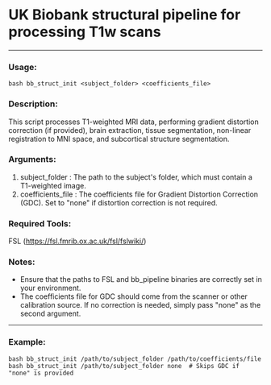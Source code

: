 # UK Biobank structural pipeline for processing T1w scans
---
### Usage: 
```
bash bb_struct_init <subject_folder> <coefficients_file>
```

### Description:
This script processes T1-weighted MRI data, performing gradient distortion correction (if provided), brain extraction, tissue segmentation, non-linear registration to MNI space, and subcortical structure segmentation.

### Arguments:
1) subject_folder        : The path to the subject's folder, which must contain a T1-weighted image.
2) coefficients_file     : The coefficients file for Gradient Distortion Correction (GDC). Set to "none" if distortion correction is not required.

### Required Tools: 
FSL (https://fsl.fmrib.ox.ac.uk/fsl/fslwiki/)

### Notes:
- Ensure that the paths to FSL and bb_pipeline binaries are correctly set in your environment.
- The coefficients file for GDC should come from the scanner or other calibration source. If no correction is needed, simply pass "none" as the second argument.
---
### Example:
```
bash bb_struct_init /path/to/subject_folder /path/to/coefficients/file
bash bb_struct_init /path/to/subject_folder none  # Skips GDC if "none" is provided
```
